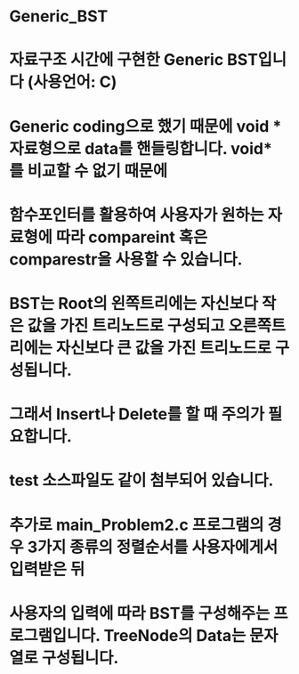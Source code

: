 # Generic_BST
# 자료구조 시간에 구현한 Generic BST입니다 (사용언어: C)
# Generic coding으로 했기 때문에 void * 자료형으로 data를 핸들링합니다. void* 를 비교할 수 없기 때문에
# 함수포인터를 활용하여 사용자가 원하는 자료형에 따라 compareint 혹은 comparestr을 사용할 수 있습니다.
# BST는 Root의 왼쪽트리에는 자신보다 작은 값을 가진 트리노드로 구성되고 오른쪽트리에는 자신보다 큰 값을 가진 트리노드로 구성됩니다.
# 그래서 Insert나 Delete를 할 때 주의가 필요합니다.
# test 소스파일도 같이 첨부되어 있습니다.
# 추가로 main_Problem2.c 프로그램의 경우 3가지 종류의 정렬순서를 사용자에게서 입력받은 뒤
# 사용자의 입력에 따라 BST를 구성해주는 프로그램입니다. TreeNode의 Data는 문자열로 구성됩니다.
